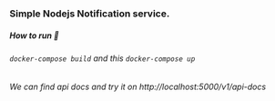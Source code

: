 ### Simple Nodejs Notification service.

##### How to run :thinking:
###### `docker-compose build` and this `docker-compose up` 
###### We can find api docs and try it on http://localhost:5000/v1/api-docs

